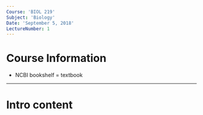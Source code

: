 ```yaml
---
Course: 'BIOL 219'
Subject: 'Biology'
Date: 'September 5, 2018'
LectureNumber: 1
---
```

# Course Information
- NCBI bookshelf = textbook

---

# Intro content
